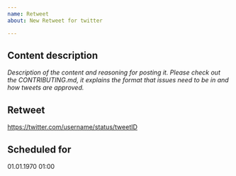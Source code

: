 ```yaml
---
name: Retweet
about: New Retweet for twitter

---
```


## Content description
_Description of the content and reasoning for posting it. Please check out the CONTRIBUTING.md, it explains the format that issues need to be in and how tweets are approved._

## Retweet
https://twitter.com/username/status/tweetID
<!-- Replace with full permalink to tweet to retweet in this section. -->

## Scheduled for
01.01.1970 01:00
<!-- Remove this section if you don't want to schedule this content. -->
